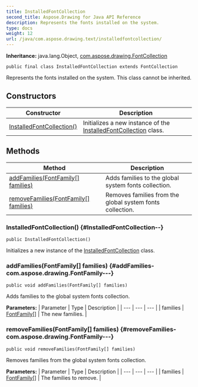 ```yaml
---
title: InstalledFontCollection
second_title: Aspose.Drawing for Java API Reference
description: Represents the fonts installed on the system.
type: docs
weight: 12
url: /java/com.aspose.drawing.text/installedfontcollection/
---
```

**Inheritance:**
java.lang.Object, [com.aspose.drawing.FontCollection](../../com.aspose.drawing/fontcollection)
```
public final class InstalledFontCollection extends FontCollection
```

Represents the fonts installed on the system. This class cannot be inherited.
## Constructors

| Constructor | Description |
| --- | --- |
| [InstalledFontCollection()](#InstalledFontCollection--) | Initializes a new instance of the [InstalledFontCollection](../../com.aspose.drawing.text/installedfontcollection) class. |
## Methods

| Method | Description |
| --- | --- |
| [addFamilies(FontFamily[] families)](#addFamilies-com.aspose.drawing.FontFamily---) | Adds families to the global system fonts collection. |
| [removeFamilies(FontFamily[] families)](#removeFamilies-com.aspose.drawing.FontFamily---) | Removes families from the global system fonts collection. |
### InstalledFontCollection() {#InstalledFontCollection--}
```
public InstalledFontCollection()
```


Initializes a new instance of the [InstalledFontCollection](../../com.aspose.drawing.text/installedfontcollection) class.

### addFamilies(FontFamily[] families) {#addFamilies-com.aspose.drawing.FontFamily---}
```
public void addFamilies(FontFamily[] families)
```


Adds families to the global system fonts collection.

**Parameters:**
| Parameter | Type | Description |
| --- | --- | --- |
| families | [FontFamily\[\]](../../com.aspose.drawing/fontfamily) | The new families. |

### removeFamilies(FontFamily[] families) {#removeFamilies-com.aspose.drawing.FontFamily---}
```
public void removeFamilies(FontFamily[] families)
```


Removes families from the global system fonts collection.

**Parameters:**
| Parameter | Type | Description |
| --- | --- | --- |
| families | [FontFamily\[\]](../../com.aspose.drawing/fontfamily) | The families to remove. |

